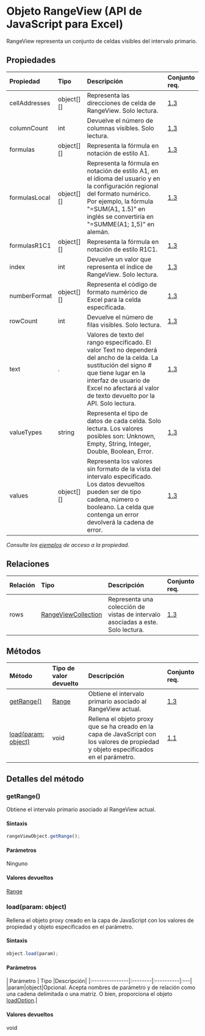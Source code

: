 # <a name="rangeview-object-javascript-api-for-excel"></a>Objeto RangeView (API de JavaScript para Excel)

RangeView representa un conjunto de celdas visibles del intervalo primario.

## <a name="properties"></a>Propiedades

| Propiedad     | Tipo   |Descripción| Conjunto req.|
|:---------------|:--------|:----------|:----|
|cellAddresses|object[][]|Representa las direcciones de celda de RangeView. Solo lectura.|[1.3](../requirement-sets/excel-api-requirement-sets.md)|
|columnCount|int|Devuelve el número de columnas visibles. Solo lectura.|[1.3](../requirement-sets/excel-api-requirement-sets.md)|
|formulas|object[][]|Representa la fórmula en notación de estilo A1.|[1.3](../requirement-sets/excel-api-requirement-sets.md)|
|formulasLocal|object[][]|Representa la fórmula en notación de estilo A1, en el idioma del usuario y en la configuración regional del formato numérico. Por ejemplo, la fórmula "=SUM(A1, 1.5)" en inglés se convertiría en "=SUMME(A1; 1,5)" en alemán.|[1.3](../requirement-sets/excel-api-requirement-sets.md)|
|formulasR1C1|object[][]|Representa la fórmula en notación de estilo R1C1.|[1.3](../requirement-sets/excel-api-requirement-sets.md)|
|index|int|Devuelve un valor que representa el índice de RangeView. Solo lectura.|[1.3](../requirement-sets/excel-api-requirement-sets.md)|
|numberFormat|object[][]|Representa el código de formato numérico de Excel para la celda especificada.|[1.3](../requirement-sets/excel-api-requirement-sets.md)|
|rowCount|int|Devuelve el número de filas visibles. Solo lectura.|[1.3](../requirement-sets/excel-api-requirement-sets.md)|
|text|.|Valores de texto del rango especificado. El valor Text no dependerá del ancho de la celda. La sustitución del signo # que tiene lugar en la interfaz de usuario de Excel no afectará al valor de texto devuelto por la API. Solo lectura.|[1.3](../requirement-sets/excel-api-requirement-sets.md)|
|valueTypes|string|Representa el tipo de datos de cada celda. Solo lectura. Los valores posibles son: Unknown, Empty, String, Integer, Double, Boolean, Error.|[1.3](../requirement-sets/excel-api-requirement-sets.md)|
|values|object[][]|Representa los valores sin formato de la vista del intervalo especificado. Los datos devueltos pueden ser de tipo cadena, número o booleano. La celda que contenga un error devolverá la cadena de error.|[1.3](../requirement-sets/excel-api-requirement-sets.md)|

_Consulte los [ejemplos](#property-access-examples) de acceso a la propiedad._

## <a name="relationships"></a>Relaciones
| Relación | Tipo   |Descripción| Conjunto req.|
|:---------------|:--------|:----------|:----|
|rows|[RangeViewCollection](rangeviewcollection.md)|Representa una colección de vistas de intervalo asociadas a este. Solo lectura.|[1.3](../requirement-sets/excel-api-requirement-sets.md)|

## <a name="methods"></a>Métodos

| Método           | Tipo de valor devuelto    |Descripción| Conjunto req.|
|:---------------|:--------|:----------|:----|
|[getRange()](#getrange)|[Range](range.md)|Obtiene el intervalo primario asociado al RangeView actual.|[1.3](../requirement-sets/excel-api-requirement-sets.md)|
|[load(param: object)](#loadparam-object)|void|Rellena el objeto proxy que se ha creado en la capa de JavaScript con los valores de propiedad y objeto especificados en el parámetro.|[1.1](../requirement-sets/excel-api-requirement-sets.md)|

## <a name="method-details"></a>Detalles del método


### <a name="getrange"></a>getRange()
Obtiene el intervalo primario asociado al RangeView actual.

#### <a name="syntax"></a>Sintaxis
```js
rangeViewObject.getRange();
```

#### <a name="parameters"></a>Parámetros
Ninguno

#### <a name="returns"></a>Valores devueltos
[Range](range.md)

### <a name="loadparam-object"></a>load(param: object)
Rellena el objeto proxy creado en la capa de JavaScript con los valores de propiedad y objeto especificados en el parámetro.

#### <a name="syntax"></a>Sintaxis
```js
object.load(param);
```

#### <a name="parameters"></a>Parámetros
| Parámetro    | Tipo   |Descripción|
|:---------------|:--------|:----------|:---|
|param|object|Opcional. Acepta nombres de parámetro y de relación como una cadena delimitada o una matriz. O bien, proporciona el objeto [loadOption](loadoption.md).|

#### <a name="returns"></a>Valores devueltos
void
